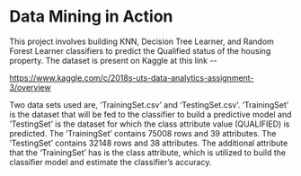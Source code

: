 # Data Mining in Action
This project involves building KNN, Decision Tree Learner, and Random Forest Learner classifiers to predict the Qualified status of the housing property. The dataset is present on Kaggle at this link -- 

https://www.kaggle.com/c/2018s-uts-data-analytics-assignment-3/overview

Two data sets used are, ‘TrainingSet.csv’ and ‘TestingSet.csv’. ‘TrainingSet’ is the dataset that will be fed to the classifier to build a predictive model and ‘TestingSet’ is the dataset for which the class attribute value (QUALIFIED) is predicted. The ‘TrainingSet’ contains 75008 rows and 39 attributes. The ‘TestingSet’ contains 32148 rows and 38 attributes. The additional attribute that the ‘TrainingSet’ has is the class attribute, which is utilized to build the classifier model and estimate the classifier’s accuracy.


